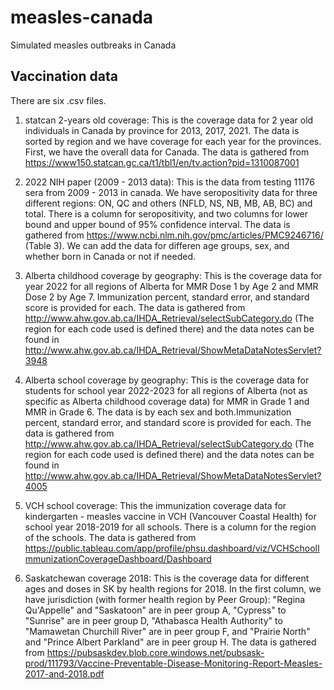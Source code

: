 # measles-canada
Simulated measles outbreaks in Canada

## Vaccination data
There are six .csv files.
1. statcan 2-years old coverage: This is the coverage data for 2 year old individuals in Canada by province for 2013, 2017, 2021. The data is sorted by region and we have coverage for each year for the provinces. First, we have the overall data for Canada. The data is gathered from https://www150.statcan.gc.ca/t1/tbl1/en/tv.action?pid=1310087001 

2. 2022 NIH paper (2009 - 2013 data): This is the data from testing 11176 sera from 2009 - 2013 in canada. We have seropositivity data for three different regions: ON, QC and others (NFLD, NS, NB, MB, AB, BC) and total. There is a column for seropositivity, and two columns for lower bound and upper bound of 95% confidence interval. The data is gathered from https://www.ncbi.nlm.nih.gov/pmc/articles/PMC9246716/ (Table 3). We can add the data for differen age groups, sex, and whether born in Canada or not if needed.

3. Alberta childhood coverage by geography: This is the coverage data for year 2022 for all regions of Alberta for MMR Dose 1 by Age 2 and MMR Dose 2 by Age 7. Immunization percent, standard error, and standard score is provided for each. The data is gathered from http://www.ahw.gov.ab.ca/IHDA_Retrieval/selectSubCategory.do (The region for each code used is defined there) and the data notes can be found in http://www.ahw.gov.ab.ca/IHDA_Retrieval/ShowMetaDataNotesServlet?3948

4. Alberta school coverage by geography: This is the coverage data for students for school year 2022-2023 for all regions of Alberta (not as specific as Alberta childhood coverage data) for MMR in Grade 1 and MMR in Grade 6. The data is by each sex and both.Immunization percent, standard error, and standard score is provided for each. The data is gathered from http://www.ahw.gov.ab.ca/IHDA_Retrieval/selectSubCategory.do (The region for each code used is defined there) and the data notes can be found in http://www.ahw.gov.ab.ca/IHDA_Retrieval/ShowMetaDataNotesServlet?4005

5. VCH school coverage: This the immunization coverage data for kindergarten - measles vaccine in VCH (Vancouver Coastal Health) for school year 2018-2019 for all schools. There is a column for the region of the schools. The data is gathered from https://public.tableau.com/app/profile/phsu.dashboard/viz/VCHSchoolImmunizationCoverageDashboard/Dashboard

6. Saskatchewan coverage 2018: This is the coverage data for different ages and doses in SK by health regions for 2018. In the first column, we have jurisdiction (with former health region by Peer Group): "Regina Qu'Appelle" and "Saskatoon" are in peer group A, "Cypress" to "Sunrise" are in peer group D, "Athabasca Health Authority" to "Mamawetan Churchill River" are in peer group F, and "Prairie North" and "Prince Albert Parkland" are in peer group H. The data is gathered from https://pubsaskdev.blob.core.windows.net/pubsask-prod/111793/Vaccine-Preventable-Disease-Monitoring-Report-Measles-2017-and-2018.pdf

